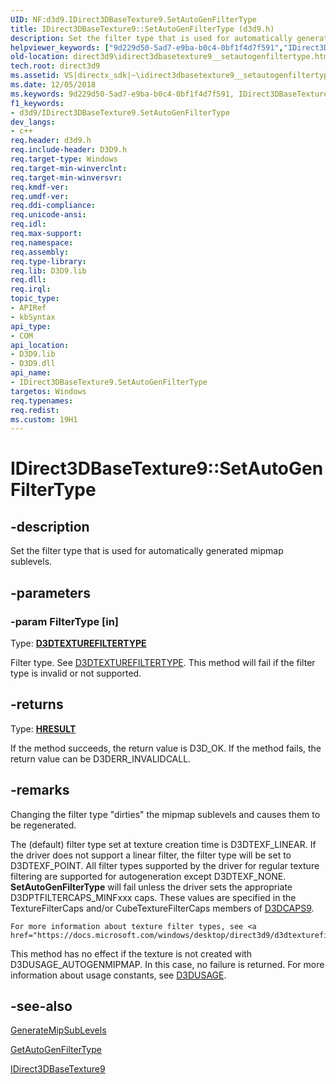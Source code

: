 ```yaml
---
UID: NF:d3d9.IDirect3DBaseTexture9.SetAutoGenFilterType
title: IDirect3DBaseTexture9::SetAutoGenFilterType (d3d9.h)
description: Set the filter type that is used for automatically generated mipmap sublevels.helpviewer_keywords: ["9d229d50-5ad7-e9ba-b0c4-0bf1f4d7f591","IDirect3DBaseTexture9 interface [Direct3D 9]","SetAutoGenFilterType method","IDirect3DBaseTexture9.SetAutoGenFilterType","IDirect3DBaseTexture9::SetAutoGenFilterType","SetAutoGenFilterType","SetAutoGenFilterType method [Direct3D 9]","SetAutoGenFilterType method [Direct3D 9]","IDirect3DBaseTexture9 interface","d3d9helper/IDirect3DBaseTexture9::SetAutoGenFilterType","direct3d9.idirect3dbasetexture9__setautogenfiltertype"]
old-location: direct3d9\idirect3dbasetexture9__setautogenfiltertype.htm
tech.root: direct3d9
ms.assetid: VS|directx_sdk|~\idirect3dbasetexture9__setautogenfiltertype.htm
ms.date: 12/05/2018
ms.keywords: 9d229d50-5ad7-e9ba-b0c4-0bf1f4d7f591, IDirect3DBaseTexture9 interface [Direct3D 9],SetAutoGenFilterType method, IDirect3DBaseTexture9.SetAutoGenFilterType, IDirect3DBaseTexture9::SetAutoGenFilterType, SetAutoGenFilterType, SetAutoGenFilterType method [Direct3D 9], SetAutoGenFilterType method [Direct3D 9],IDirect3DBaseTexture9 interface, d3d9helper/IDirect3DBaseTexture9::SetAutoGenFilterType, direct3d9.idirect3dbasetexture9__setautogenfiltertype
f1_keywords:
- d3d9/IDirect3DBaseTexture9.SetAutoGenFilterType
dev_langs:
- c++
req.header: d3d9.h
req.include-header: D3D9.h
req.target-type: Windows
req.target-min-winverclnt: 
req.target-min-winversvr: 
req.kmdf-ver: 
req.umdf-ver: 
req.ddi-compliance: 
req.unicode-ansi: 
req.idl: 
req.max-support: 
req.namespace: 
req.assembly: 
req.type-library: 
req.lib: D3D9.lib
req.dll: 
req.irql: 
topic_type:
- APIRef
- kbSyntax
api_type:
- COM
api_location:
- D3D9.lib
- D3D9.dll
api_name:
- IDirect3DBaseTexture9.SetAutoGenFilterType
targetos: Windows
req.typenames: 
req.redist: 
ms.custom: 19H1
---
```


# IDirect3DBaseTexture9::SetAutoGenFilterType


## -description


Set the filter type that is used for automatically generated mipmap sublevels.


## -parameters




### -param FilterType [in]

Type: <b><a href="https://docs.microsoft.com/windows/desktop/direct3d9/d3dtexturefiltertype">D3DTEXTUREFILTERTYPE</a></b>

Filter type. See <a href="https://docs.microsoft.com/windows/desktop/direct3d9/d3dtexturefiltertype">D3DTEXTUREFILTERTYPE</a>. This method will fail if the filter type is invalid or not supported.


## -returns



Type: <b><a href="/windows/win32/com/structure-of-com-error-codes">HRESULT</a></b>

If the method succeeds, the return value is D3D_OK. If the method fails, the return value can be D3DERR_INVALIDCALL.




## -remarks



Changing the filter type "dirties" the mipmap sublevels and causes them to be regenerated.

The (default) filter type set at texture creation time is D3DTEXF_LINEAR. If the driver does not support a linear filter, the filter type will be set to D3DTEXF_POINT. All filter types supported by the driver for regular texture filtering are supported for autogeneration except D3DTEXF_NONE. <b>SetAutoGenFilterType</b> will fail unless the driver sets the appropriate D3DPTFILTERCAPS_MINFxxx caps. These values are specified in the TextureFilterCaps and/or  CubeTextureFilterCaps members of <a href="https://docs.microsoft.com/windows/desktop/api/d3d9caps/ns-d3d9caps-d3dcaps9">D3DCAPS9</a>. 
    
    For more information about texture filter types, see <a href="https://docs.microsoft.com/windows/desktop/direct3d9/d3dtexturefiltertype">D3DTEXTUREFILTERTYPE</a>.

This method has no effect if the texture is not created with D3DUSAGE_AUTOGENMIPMAP. In this case, no failure is returned. For more information about usage constants, see <a href="https://docs.microsoft.com/windows/desktop/direct3d9/d3dusage">D3DUSAGE</a>.




## -see-also




<a href="https://docs.microsoft.com/windows/desktop/api/d3d9/nf-d3d9-idirect3dbasetexture9-generatemipsublevels">GenerateMipSubLevels</a>



<a href="https://docs.microsoft.com/windows/desktop/api/d3d9/nf-d3d9-idirect3dbasetexture9-getautogenfiltertype">GetAutoGenFilterType</a>



<a href="https://docs.microsoft.com/windows/desktop/api/d3d9helper/nn-d3d9helper-idirect3dbasetexture9">IDirect3DBaseTexture9</a>
 

 

